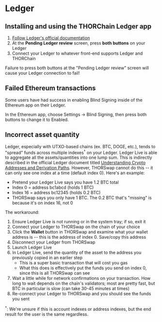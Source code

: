# Ledger

## Installing and using the THORChain Ledger app

1. [Follow Ledger's official documentation][1]
1. At the **Pending Ledger review** screen, press **both buttons** on your Ledger
1. Connect your Ledger to whatever front-end supports Ledger and THORChain

<div class="warning">
Failure to press both buttons at the "Pending Ledger review" screen will cause your
Ledger connection to fail!
</div>

## Failed Ethereum transactions

Some users have had success in enabling Blind Signing inside of the Ethereum app on their Ledger.

In the Ethereum app, choose Settings -> Blind Signing, then press both buttons to change it to Enabled.

## Incorrect asset quantity

Ledger, especially with UTXO-based chains (ex. BTC, DOGE, etc.), tends to "spread" funds across multiple indexes<sup>†</sup> on your Ledger.  Ledger Live is able to aggregate all the assets/quantities into one lump sum.  This is indirectly described in the official Ledger document titled [Understanding Crypto Addresses and Derivation Paths][2].  However, THORSwap cannot do this -- it can only see one index at a time (default index 0).  Here's an example:

- Pretend your Ledger Live says you have 1.2 BTC total
- Index 0 = address bc1abcd (holds 1 BTC)
- Index 16 = address bc12345 (holds 0.2 BTC)
- THORSwap says you only have 1 BTC.  The 0.2 BTC that's "missing" is because it's on index 16, not 0

The workaround:

1. Ensure Ledger Live is not running or in the system tray; if so, exit it
1. Connect your Ledger to THORSwap on the chain of your choice
1. Click the **Wallet** button in THORSwap and examine what your wallet address is -- this is the address of index 0.  Save/copy this address
1. Disconnect your Ledger from THORSwap
1. Launch Ledger Live
1. In Ledger Live, send the quantity of the asset to the address you previously copied in an earlier step
   - This is a super basic transaction that will cost you gas
   - What this does is effectively put the funds you send on index 0, since this is all THORSwap can see
1. Wait a little while for network confirmations on your transaction.  How long to wait depends on the chain's validators; most are pretty fast, but BTC in particular is slow (can take 30-45 minutes at times)
1. Re-connect your Ledger to THORSwap and you should see the funds you sent

<sup>†</sup>: We're unsure if this is account indexes or address indexes, but the end result for the user is the same regardless.

[1]: https://support.ledger.com/hc/en-us/articles/4402987997841-THORChain-RUNE-?docs=true
[2]: https://www.ledger.com/blog/understanding-crypto-addresses-and-derivation-paths
